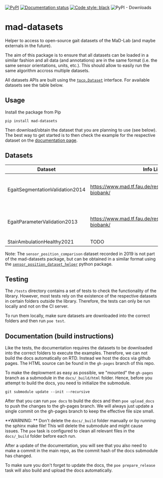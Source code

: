 [![PyPI](https://img.shields.io/pypi/v/mad-datasets)](https://pypi.org/project/mad-datasets/)
[![Documentation status](https://img.shields.io/badge/docs-online-green)](https://mad-lab-fau.github.io/mad-datasets)
[![Code style: black](https://img.shields.io/badge/code%20style-black-000000.svg)](https://github.com/psf/black)
![PyPI - Downloads](https://img.shields.io/pypi/dm/mad-datasets)

# mad-datasets

Helper to access to open-source gait datasets of the MaD-Lab (and maybe externals in the future).

The aim of this package is to ensure that all datasets can be loaded in a similar fashion and all data (and annotations)
are in the same format (i.e. the same sensor orientations, units, etc.).
This should allow to easily run the same algorithm accross multiple datasets.

All datasets APIs are built using the 
[`tpcp.Dataset`](https://tpcp.readthedocs.io/en/latest/modules/generated/dataset/tpcp.Dataset.html#tpcp.Dataset)
interface.
For available datasets see the table below.

## Usage

Install the package from Pip

```
pip install mad-datasets
```

Then download/obtain the dataset that you are planning to use (see below).
The best way to get started is to then check the example for the respective dataset on the 
[documentation page](https://mad-lab-fau.github.io/mad-datasets/auto_examples/index.html).

## Datasets

| Dataset                         | Info Link                                                       | Download                            |
|---------------------------------|-----------------------------------------------------------------|-------------------------------------|
| EgaitSegmentationValidation2014 | https://www.mad.tf.fau.de/research/activitynet/digital-biobank/ | Email to data owner (see info link) |
| EgaitParameterValidation2013    | https://www.mad.tf.fau.de/research/activitynet/digital-biobank/ | Email to data owner (see info link) |
| StairAmbulationHealthy2021      | TODO                                                            | TODO                                |

Note: The `sensor_position_comparison` dataset recorded in 2019 is not part of the mad-datasets package, but can be 
obtained in a similar format using the
[`sensor_position_dataset_helper`](https://github.com/mad-lab-fau/sensor_position_dataset_helper) python package.

## Testing

The `/tests` directory contains a set of tests to check the functionality of the library.
However, most tests rely on the existence of the respective datasets in certain folders outside the library.
Therefore, the tests can only be run locally and not on the CI server.

To run them locally, make sure datasets are downloaded into the correct folders and then run `poe test`.

## Documentation (build instructions)

Like the tests, the documentation requires the datasets to be downloaded into the correct folders to execute the 
examples.
Therefore, we can not build the docs automatically on RTD.
Instead we host the docs via github pages.
The HTML source can be found in the `gh-pages` branch of this repo.

To make the deplowment as easy as possible, we "mounted" the `gh-pages` branch as a submodule in the `docs/_build/html`
folder.
Hence, before you attempt to build the docs, you need to initialize the submodule.

```
git submodule update --init --recursive
```

After that you can run `poe docs` to build the docs and then `poe upload_docs` to push the changes to the gh-pages
branch.
We will always just update a single commit on the gh-pages branch to keep the effective file size small.

**WARNING: ** Don't delete the `docs/_build` folder manually or by running the sphinx make file!
This will delete the submodule and might cause issues.
The `poe` task is configured to clean all relevant files in the `docs/_build` folder before each run.

After a update of the documentation, you will see that you also need to make a commit in the main repo, as the commit 
hash of the docs submodule has changed.

To make sure you don't forget to update the docs, the `poe prepare_release` task will also build and upload the docs 
automatically.